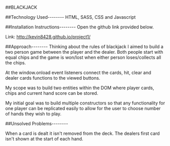 ##BLACKJACK

##Technology Used--------
HTML, SASS, CSS and Javascript

##Installation Instructions--------
Open the github link provided below.

Link: http://kevin8428.github.io/project1/

##Approach--------
Thinking about the rules of blackjack I aimed to build a two person game between the
player and the dealer. Both people start with equal chips and the game is won/lost when
either person loses/collects all the chips.

At the window.onload event listeners connect the cards, hit, clear and dealer cards functions
to the viewed buttons.

My scope was to build two entities within the DOM where player cards, chips and current hand
score can be stored.

My initial goal was to build multiple constructors so that any functionality for one player
can be replicated easily to allow for the user to choose number of hands they wish to play.

##Unsolved Problems--------

When a card is dealt it isn't removed from the deck.
The dealers first card isn't shown at the start of each hand.
